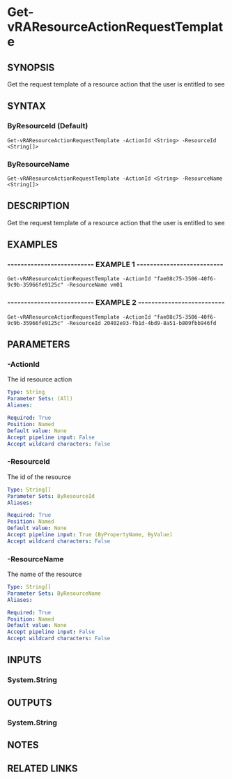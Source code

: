 # Get-vRAResourceActionRequestTemplate

## SYNOPSIS
Get the request template of a resource action that the user is entitled to see

## SYNTAX

### ByResourceId (Default)
```
Get-vRAResourceActionRequestTemplate -ActionId <String> -ResourceId <String[]>
```

### ByResourceName
```
Get-vRAResourceActionRequestTemplate -ActionId <String> -ResourceName <String[]>
```

## DESCRIPTION
Get the request template of a resource action that the user is entitled to see

## EXAMPLES

### -------------------------- EXAMPLE 1 --------------------------
```
Get-vRAResourceActionRequestTemplate -ActionId "fae08c75-3506-40f6-9c9b-35966fe9125c" -ResourceName vm01
```

### -------------------------- EXAMPLE 2 --------------------------
```
Get-vRAResourceActionRequestTemplate -ActionId "fae08c75-3506-40f6-9c9b-35966fe9125c" -ResourceId 20402e93-fb1d-4bd9-8a51-b809fbb946fd
```

## PARAMETERS

### -ActionId
The id resource action

```yaml
Type: String
Parameter Sets: (All)
Aliases: 

Required: True
Position: Named
Default value: None
Accept pipeline input: False
Accept wildcard characters: False
```

### -ResourceId
The id of the resource

```yaml
Type: String[]
Parameter Sets: ByResourceId
Aliases: 

Required: True
Position: Named
Default value: None
Accept pipeline input: True (ByPropertyName, ByValue)
Accept wildcard characters: False
```

### -ResourceName
The name of the resource

```yaml
Type: String[]
Parameter Sets: ByResourceName
Aliases: 

Required: True
Position: Named
Default value: None
Accept pipeline input: False
Accept wildcard characters: False
```

## INPUTS

### System.String

## OUTPUTS

### System.String

## NOTES

## RELATED LINKS

